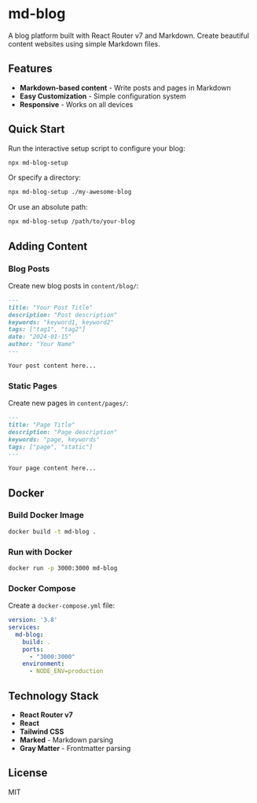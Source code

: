 # md-blog

A blog platform built with React Router v7 and Markdown. Create beautiful content websites using simple Markdown files.

## Features

- **Markdown-based content** - Write posts and pages in Markdown
- **Easy Customization** - Simple configuration system
- **Responsive** - Works on all devices

## Quick Start

Run the interactive setup script to configure your blog:

```bash
npx md-blog-setup
```

Or specify a directory:

```bash
npx md-blog-setup ./my-awesome-blog
```

Or use an absolute path:

```bash
npx md-blog-setup /path/to/your-blog
```

## Adding Content

### Blog Posts

Create new blog posts in `content/blog/`:

```markdown
---
title: "Your Post Title"
description: "Post description"
keywords: "keyword1, keyword2"
tags: ["tag1", "tag2"]
date: "2024-01-15"
author: "Your Name"
---

Your post content here...
```

### Static Pages

Create new pages in `content/pages/`:

```markdown
---
title: "Page Title"
description: "Page description"
keywords: "page, keywords"
tags: ["page", "static"]
---

Your page content here...
```

## Docker

### Build Docker Image

```bash
docker build -t md-blog .
```

### Run with Docker

```bash
docker run -p 3000:3000 md-blog
```

### Docker Compose

Create a `docker-compose.yml` file:

```yaml
version: '3.8'
services:
  md-blog:
    build: .
    ports:
      - "3000:3000"
    environment:
      - NODE_ENV=production
```

## Technology Stack

- **React Router v7**
- **React**
- **Tailwind CSS**
- **Marked** - Markdown parsing
- **Gray Matter** - Frontmatter parsing

## License

MIT